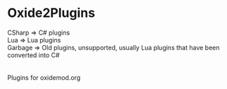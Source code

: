 Oxide2Plugins
=============

CSharp => C# plugins<br>
Lua => Lua plugins<br>
Garbage => Old plugins, unsupported, usually Lua plugins that have been converted into C#<br>
<br><br>
Plugins for oxidemod.org
